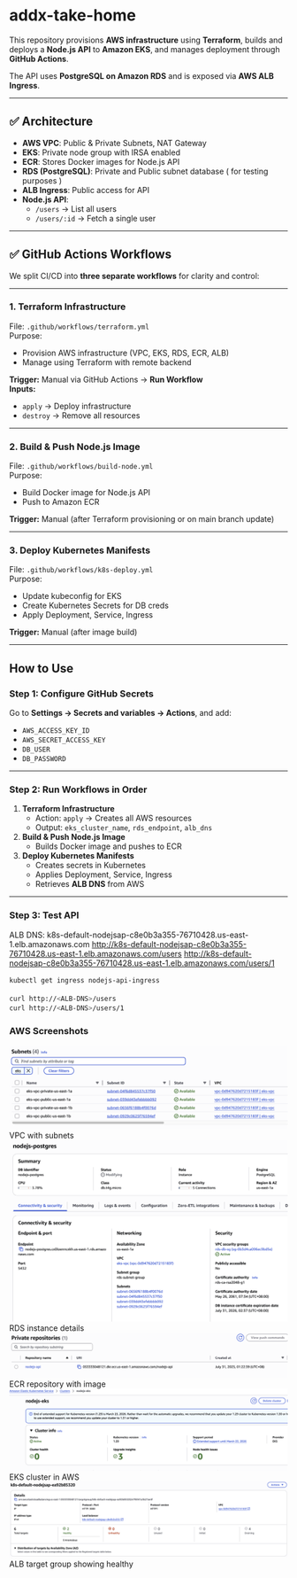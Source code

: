 # addx-take-home

This repository provisions **AWS infrastructure** using **Terraform**, builds and deploys a **Node.js API** to **Amazon EKS**, and manages deployment through **GitHub Actions**.

The API uses **PostgreSQL on Amazon RDS** and is exposed via **AWS ALB Ingress**.

---

## ✅ **Architecture**
- **AWS VPC**: Public & Private Subnets, NAT Gateway
- **EKS**: Private node group with IRSA enabled
- **ECR**: Stores Docker images for Node.js API
- **RDS (PostgreSQL)**: Private and Public subnet database ( for testing purposes )
- **ALB Ingress**: Public access for API
- **Node.js API**:
    - `/users` → List all users
    - `/users/:id` → Fetch a single user

---

## ✅ **GitHub Actions Workflows**
We split CI/CD into **three separate workflows** for clarity and control:

---

### **1. Terraform Infrastructure**
File: `.github/workflows/terraform.yml`  
Purpose:
- Provision AWS infrastructure (VPC, EKS, RDS, ECR, ALB)
- Manage using Terraform with remote backend

**Trigger:** Manual via GitHub Actions → **Run Workflow**  
**Inputs:**
- `apply` → Deploy infrastructure
- `destroy` → Remove all resources

---

### **2. Build & Push Node.js Image**
File: `.github/workflows/build-node.yml`  
Purpose:
- Build Docker image for Node.js API
- Push to Amazon ECR

**Trigger:** Manual (after Terraform provisioning or on main branch update)

---

### **3. Deploy Kubernetes Manifests**
File: `.github/workflows/k8s-deploy.yml`  
Purpose:
- Update kubeconfig for EKS
- Create Kubernetes Secrets for DB creds
- Apply Deployment, Service, Ingress

**Trigger:** Manual (after image build)

---

## **How to Use**
### **Step 1: Configure GitHub Secrets**
Go to **Settings → Secrets and variables → Actions**, and add:
- `AWS_ACCESS_KEY_ID`
- `AWS_SECRET_ACCESS_KEY`
- `DB_USER`
- `DB_PASSWORD`

---

### **Step 2: Run Workflows in Order**
1. **Terraform Infrastructure**
    - Action: `apply` → Creates all AWS resources
    - Output: `eks_cluster_name`, `rds_endpoint`, `alb_dns`
2. **Build & Push Node.js Image**
    - Builds Docker image and pushes to ECR
3. **Deploy Kubernetes Manifests**
    - Creates secrets in Kubernetes
    - Applies Deployment, Service, Ingress
    - Retrieves **ALB DNS** from AWS

---

### **Step 3: Test API**
ALB DNS: k8s-default-nodejsap-c8e0b3a355-76710428.us-east-1.elb.amazonaws.com
http://k8s-default-nodejsap-c8e0b3a355-76710428.us-east-1.elb.amazonaws.com/users
http://k8s-default-nodejsap-c8e0b3a355-76710428.us-east-1.elb.amazonaws.com/users/1


```bash
kubectl get ingress nodejs-api-ingress

curl http://<ALB-DNS>/users
curl http://<ALB-DNS>/users/1
```

### **AWS Screenshots**
![alt text][vpc] VPC with subnets
![alt text][rds] RDS instance details
![alt text][ecr] ECR repository with image
![alt text][eks] EKS cluster in AWS
![alt text][alb] ALB target group showing healthy

[alb]: https://github.com/mcarredo2024/addx-take-home/blob/main/images/alb-tg.png
[ecr]: https://github.com/mcarredo2024/addx-take-home/blob/main/images/ecr.png
[eks]: https://github.com/mcarredo2024/addx-take-home/blob/main/images/eks.png
[rds]: https://github.com/mcarredo2024/addx-take-home/blob/main/images/rds.png
[vpc]: https://github.com/mcarredo2024/addx-take-home/blob/main/images/vpc-subnet.png

